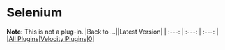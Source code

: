 
Selenium
========


**Note:** This is not a plug-in.
|Back to ...||Latest Version|
| :---: | :---: | :---: |
|[All Plugins](../../index.md)|[Velocity Plugins](../README.md)|[0]()|
